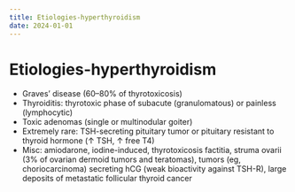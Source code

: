 ```yaml
---
title: Etiologies-hyperthyroidism
date: 2024-01-01
---
```

# Etiologies-hyperthyroidism

* Graves’ disease (60–80% of thyrotoxicosis)
* Thyroiditis: thyrotoxic phase of subacute (granulomatous) or painless (lymphocytic)
* Toxic adenomas (single or multinodular goiter)
* Extremely rare: TSH-secreting pituitary tumor or pituitary resistant to thyroid hormone (↑ TSH, ↑ free T4)
* Misc: amiodarone, iodine-induced, thyrotoxicosis factitia, struma ovarii (3% of ovarian dermoid tumors and teratomas), tumors (eg, choriocarcinoma) secreting hCG (weak bioactivity against TSH-R), large deposits of metastatic follicular thyroid cancer
